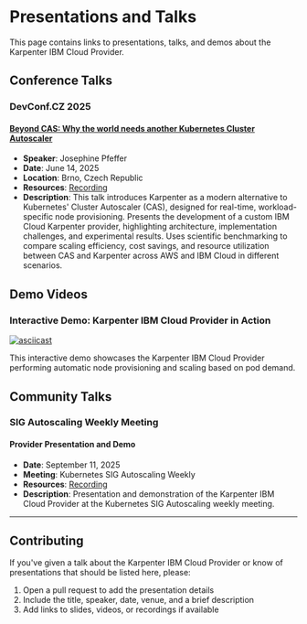 # Presentations and Talks

This page contains links to presentations, talks, and demos about the Karpenter IBM Cloud Provider.

## Conference Talks

### DevConf.CZ 2025
#### [Beyond CAS: Why the world needs another Kubernetes Cluster Autoscaler](https://pretalx.devconf.info/devconf-cz-2025/talk/EHDDFT/)
- **Speaker**: Josephine Pfeffer
- **Date**: June 14, 2025
- **Location**: Brno, Czech Republic
- **Resources**: [Recording](https://youtu.be/YDyalb99OZc)
- **Description**: This talk introduces Karpenter as a modern alternative to Kubernetes' Cluster Autoscaler (CAS), designed for real-time, workload-specific node provisioning. Presents the development of a custom IBM Cloud Karpenter provider, highlighting architecture, implementation challenges, and experimental results. Uses scientific benchmarking to compare scaling efficiency, cost savings, and resource utilization between CAS and Karpenter across AWS and IBM Cloud in different scenarios.

## Demo Videos

### Interactive Demo: Karpenter IBM Cloud Provider in Action
[![asciicast](https://asciinema.org/a/Y6tSuDXvRXz7jEZogi52dDMRV.svg)](https://asciinema.org/a/Y6tSuDXvRXz7jEZogi52dDMRV)

This interactive demo showcases the Karpenter IBM Cloud Provider performing automatic node provisioning and scaling based on pod demand.

## Community Talks

### SIG Autoscaling Weekly Meeting
#### Provider Presentation and Demo
- **Date**: September 11, 2025
- **Meeting**: Kubernetes SIG Autoscaling Weekly
- **Resources**: [Recording](https://youtu.be/2_0botmfIhY)
- **Description**: Presentation and demonstration of the Karpenter IBM Cloud Provider at the Kubernetes SIG Autoscaling weekly meeting.

---

## Contributing

If you've given a talk about the Karpenter IBM Cloud Provider or know of presentations that should be listed here, please:

1. Open a pull request to add the presentation details
2. Include the title, speaker, date, venue, and a brief description
3. Add links to slides, videos, or recordings if available
